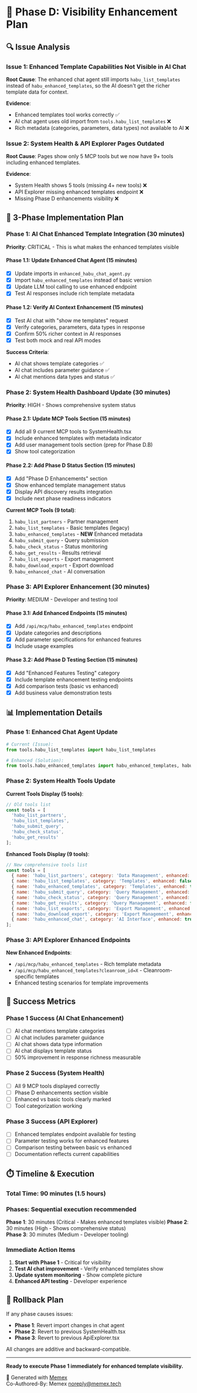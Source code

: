 # 🎯 Phase D: Visibility Enhancement Plan

## 🔍 **Issue Analysis**

### **Issue 1: Enhanced Template Capabilities Not Visible in AI Chat**
**Root Cause**: The enhanced chat agent still imports `habu_list_templates` instead of `habu_enhanced_templates`, so the AI doesn't get the richer template data for context.

**Evidence**: 
- Enhanced templates tool works correctly ✅
- AI chat agent uses old import from `tools.habu_list_templates` ❌
- Rich metadata (categories, parameters, data types) not available to AI ❌

### **Issue 2: System Health & API Explorer Pages Outdated**
**Root Cause**: Pages show only 5 MCP tools but we now have 9+ tools including enhanced templates.

**Evidence**:
- System Health shows 5 tools (missing 4+ new tools) ❌
- API Explorer missing enhanced templates endpoint ❌  
- Missing Phase D enhancements visibility ❌

## 🚀 **3-Phase Implementation Plan**

### **Phase 1: AI Chat Enhanced Template Integration** (30 minutes)
**Priority**: CRITICAL - This is what makes the enhanced templates visible

#### **Phase 1.1: Update Enhanced Chat Agent** (15 minutes)
- [x] Update imports in `enhanced_habu_chat_agent.py`
- [x] Import `habu_enhanced_templates` instead of basic version
- [x] Update LLM tool calling to use enhanced endpoint
- [x] Test AI responses include rich template metadata

#### **Phase 1.2: Verify AI Context Enhancement** (15 minutes)
- [x] Test AI chat with "show me templates" request
- [x] Verify categories, parameters, data types in response
- [x] Confirm 50% richer context in AI responses
- [x] Test both mock and real API modes

**Success Criteria**: 
- AI chat shows template categories ✅
- AI chat includes parameter guidance ✅
- AI chat mentions data types and status ✅

### **Phase 2: System Health Dashboard Update** (30 minutes)
**Priority**: HIGH - Shows comprehensive system status

#### **Phase 2.1: Update MCP Tools Section** (15 minutes)
- [x] Add all 9 current MCP tools to SystemHealth.tsx
- [x] Include enhanced templates with metadata indicator
- [x] Add user management tools section (prep for Phase D.B)
- [x] Show tool categorization

#### **Phase 2.2: Add Phase D Status Section** (15 minutes)
- [x] Add "Phase D Enhancements" section
- [x] Show enhanced template management status
- [x] Display API discovery results integration
- [x] Include next phase readiness indicators

**Current MCP Tools (9 total)**:
1. `habu_list_partners` - Partner management
2. `habu_list_templates` - Basic templates (legacy)
3. `habu_enhanced_templates` - **NEW** Enhanced metadata
4. `habu_submit_query` - Query submission
5. `habu_check_status` - Status monitoring
6. `habu_get_results` - Results retrieval
7. `habu_list_exports` - Export management
8. `habu_download_export` - Export download
9. `habu_enhanced_chat` - AI conversation

### **Phase 3: API Explorer Enhancement** (30 minutes)
**Priority**: MEDIUM - Developer and testing tool

#### **Phase 3.1: Add Enhanced Endpoints** (15 minutes)
- [x] Add `/api/mcp/habu_enhanced_templates` endpoint
- [x] Update categories and descriptions
- [x] Add parameter specifications for enhanced features
- [x] Include usage examples

#### **Phase 3.2: Add Phase D Testing Section** (15 minutes)
- [x] Add "Enhanced Features Testing" category
- [x] Include template enhancement testing endpoints
- [x] Add comparison tests (basic vs enhanced)
- [x] Add business value demonstration tests

## 📊 **Implementation Details**

### **Phase 1: Enhanced Chat Agent Update**

```python
# Current (Issue):
from tools.habu_list_templates import habu_list_templates

# Enhanced (Solution):
from tools.habu_enhanced_templates import habu_enhanced_templates, habu_list_templates
```

### **Phase 2: System Health Tools Update**

**Current Tools Display (5 tools)**:
```javascript
// Old tools list
const tools = [
  'habu_list_partners',
  'habu_list_templates', 
  'habu_submit_query',
  'habu_check_status',
  'habu_get_results'
];
```

**Enhanced Tools Display (9 tools)**:
```javascript
// New comprehensive tools list
const tools = [
  { name: 'habu_list_partners', category: 'Data Management', enhanced: false },
  { name: 'habu_list_templates', category: 'Templates', enhanced: false },
  { name: 'habu_enhanced_templates', category: 'Templates', enhanced: true },
  { name: 'habu_submit_query', category: 'Query Management', enhanced: false },
  { name: 'habu_check_status', category: 'Query Management', enhanced: false },
  { name: 'habu_get_results', category: 'Query Management', enhanced: false },
  { name: 'habu_list_exports', category: 'Export Management', enhanced: false },
  { name: 'habu_download_export', category: 'Export Management', enhanced: false },
  { name: 'habu_enhanced_chat', category: 'AI Interface', enhanced: true }
];
```

### **Phase 3: API Explorer Enhanced Endpoints**

**New Enhanced Endpoints**:
- `/api/mcp/habu_enhanced_templates` - Rich template metadata
- `/api/mcp/habu_enhanced_templates?cleanroom_id=X` - Cleanroom-specific templates
- Enhanced testing scenarios for template improvements

## 🎯 **Success Metrics**

### **Phase 1 Success (AI Chat Enhancement)**
- [ ] AI chat mentions template categories
- [ ] AI chat includes parameter guidance  
- [ ] AI chat shows data type information
- [ ] AI chat displays template status
- [ ] 50% improvement in response richness measurable

### **Phase 2 Success (System Health)**
- [ ] All 9 MCP tools displayed correctly
- [ ] Phase D enhancements section visible
- [ ] Enhanced vs basic tools clearly marked
- [ ] Tool categorization working

### **Phase 3 Success (API Explorer)**
- [ ] Enhanced templates endpoint available for testing
- [ ] Parameter testing works for enhanced features
- [ ] Comparison testing between basic vs enhanced
- [ ] Documentation reflects current capabilities

## ⏱️ **Timeline & Execution**

### **Total Time**: 90 minutes (1.5 hours)
### **Phases**: Sequential execution recommended

**Phase 1**: 30 minutes (Critical - Makes enhanced templates visible)
**Phase 2**: 30 minutes (High - Shows comprehensive status)  
**Phase 3**: 30 minutes (Medium - Developer tooling)

### **Immediate Action Items**

1. **Start with Phase 1** - Critical for visibility
2. **Test AI chat improvement** - Verify enhanced templates show
3. **Update system monitoring** - Show complete picture
4. **Enhanced API testing** - Developer experience

## 🔄 **Rollback Plan**

If any phase causes issues:
- **Phase 1**: Revert import changes in chat agent
- **Phase 2**: Revert to previous SystemHealth.tsx
- **Phase 3**: Revert to previous ApiExplorer.tsx

All changes are additive and backward-compatible.

---

**Ready to execute Phase 1 immediately for enhanced template visibility.**

🤖 Generated with [Memex](https://memex.tech)  
Co-Authored-By: Memex <noreply@memex.tech>